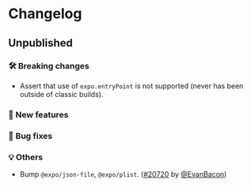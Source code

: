 # Changelog

## Unpublished

### 🛠 Breaking changes

- Assert that use of `expo.entryPoint` is not supported (never has been outside of classic builds).

### 🎉 New features

### 🐛 Bug fixes

### 💡 Others

- Bump `@expo/json-file`, `@expo/plist`. ([#20720](https://github.com/expo/expo/pull/20720) by [@EvanBacon](https://github.com/EvanBacon))
